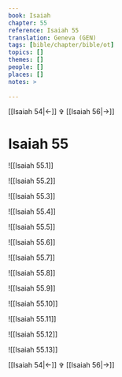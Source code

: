 ```yaml
---
book: Isaiah
chapter: 55
reference: Isaiah 55
translation: Geneva (GEN)
tags: [bible/chapter/bible/ot]
topics: []
themes: []
people: []
places: []
notes: >
  
---
```


[[Isaiah 54|<-]] ✞ [[Isaiah 56|->]]

# Isaiah 55

![[Isaiah 55.1]]

![[Isaiah 55.2]]

![[Isaiah 55.3]]

![[Isaiah 55.4]]

![[Isaiah 55.5]]

![[Isaiah 55.6]]

![[Isaiah 55.7]]

![[Isaiah 55.8]]

![[Isaiah 55.9]]

![[Isaiah 55.10]]

![[Isaiah 55.11]]

![[Isaiah 55.12]]

![[Isaiah 55.13]]

[[Isaiah 54|<-]] ✞ [[Isaiah 56|->]]
